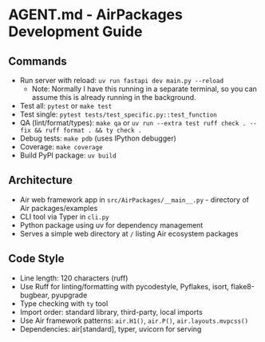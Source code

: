 # AGENT.md - AirPackages Development Guide

## Commands
- Run server with reload: `uv run fastapi dev main.py --reload`
    - Note: Normally I have this running in a separate terminal, so you can assume this is already running in the background.
- Test all: `pytest` or `make test`
- Test single: `pytest tests/test_specific.py::test_function`
- QA (lint/format/types): `make qa` or `uv run --extra test ruff check . --fix && ruff format . && ty check .`
- Debug tests: `make pdb` (uses IPython debugger)
- Coverage: `make coverage`
- Build PyPI package: `uv build`

## Architecture
- Air web framework app in `src/AirPackages/__main__.py` - directory of Air packages/examples
- CLI tool via Typer in `cli.py` 
- Python package using uv for dependency management
- Serves a simple web directory at `/` listing Air ecosystem packages

## Code Style
- Line length: 120 characters (ruff)
- Use Ruff for linting/formatting with pycodestyle, Pyflakes, isort, flake8-bugbear, pyupgrade
- Type checking with `ty` tool
- Import order: standard library, third-party, local imports
- Use Air framework patterns: `air.H1()`, `air.P()`, `air.layouts.mvpcss()`
- Dependencies: air[standard], typer, uvicorn for serving
